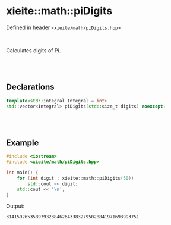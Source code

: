 # xieite::math::piDigits
Defined in header `<xieite/math/piDigits.hpp>`

<br/>

Calculates digits of Pi.

<br/><br/>

## Declarations
```cpp
template<std::integral Integral = int>
std::vector<Integral> piDigits(std::size_t digits) noexcept;
```

<br/><br/>

## Example
```cpp
#include <iostream>
#include <xieite/math/piDigits.hpp>

int main() {
	for (int digit : xieite::math::piDigits(50))
		std::cout << digit;
	std::cout << '\n';
}
```
Output:
```
31415926535897932384626433832795028841971693993751
```
